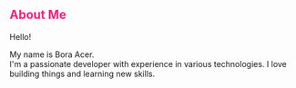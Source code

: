 ## About Me

Hello! 

My name is Bora Acer. 
<br>
I'm a passionate developer with experience in various technologies. I love building things and learning new skills. 

<style>
	section {
		background-color: rgba(0, 0, 0, 0.7);
		border: 2px solid #0df2c9; /* Neon cyan border */
		padding: 2rem;
		margin-bottom: 1rem;
		border-radius: 10px;
	}
	h2 {
		color: #ff2079; /* Neon pink for headings */
	}

	
</style>